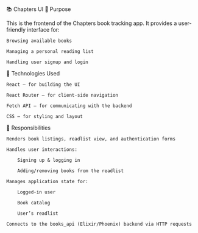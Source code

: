 📚 Chapters UI
🎯 Purpose

This is the frontend of the Chapters book tracking app. It provides a user-friendly interface for:

    Browsing available books

    Managing a personal reading list

    Handling user signup and login

🧰 Technologies Used

    React – for building the UI

    React Router – for client-side navigation

    Fetch API – for communicating with the backend

    CSS – for styling and layout

🧠 Responsibilities

    Renders book listings, readlist view, and authentication forms

    Handles user interactions:

        Signing up & logging in

        Adding/removing books from the readlist

    Manages application state for:

        Logged-in user

        Book catalog

        User’s readlist

    Connects to the books_api (Elixir/Phoenix) backend via HTTP requests
